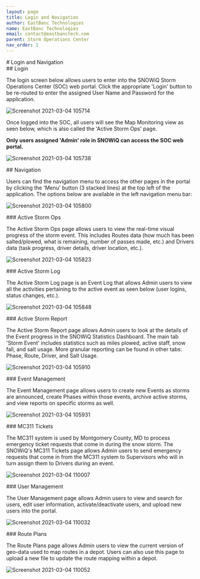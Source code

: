 ```yaml
---
layout: page
title: Login and Navigation
author: EastBanc Technologies
name: EastBanc Technologies
email: contact@eastbanctech.com
parent: Storm Operations Center
nav_order: 1
---
```


<section id="Login-and-Navigation" markdown="1">
# Login and Navigation

<section id="Login" markdown="1">
## Login<a name="-Login"></a>

The login screen below allows users to enter into the SNOWiQ Storm Operations Center (SOC) web portal. Click the appropriate 'Login' button to be re-routed to enter the assigned User Name and Password for the application.

![Screenshot 2021-03-04 105714](https://user-images.githubusercontent.com/79857237/109992186-05ae7980-7cd9-11eb-913d-f1f08273fdf2.png)

Once logged into the SOC, all users will see the Map Monitoring view as seen below, which is also called the 'Active Storm Ops' page.

**Only users assigned 'Admin' role in SNOWiQ can access the SOC web portal.**

![Screenshot 2021-03-04 105738](https://user-images.githubusercontent.com/79857237/109992194-06dfa680-7cd9-11eb-99b9-21cf89deb8c6.png)
</section>

<section id="Navigation" markdown="1">
## Navigation<a name="-Navigation"></a>

Users can find the navigation menu to access the other pages in the portal by clicking the 'Menu' button (3 stacked lines) at the top left of the application. The options below are available in the left navigation menu bar:

![Screenshot 2021-03-04 105800](https://user-images.githubusercontent.com/79857237/109992199-08a96a00-7cd9-11eb-84a2-26f648d4c786.png)

<section id="Active-Storm-Ops" markdown="1">
### Active Storm Ops<a name="Active-Storm-Ops"></a>

The Active Storm Ops page allows users to view the real-time visual progress of the storm event. This includes Routes data (how much has been salted/plowed, what is remaining, number of passes made, etc.) and Drivers data (task progress, driver details, driver location, etc.).

![Screenshot 2021-03-04 105823](https://user-images.githubusercontent.com/79857237/109992206-09da9700-7cd9-11eb-83bf-62b671a1b4db.png)
</section>

<section id="Active-Storm-Log" markdown="1">
### Active Storm Log<a name="Active-Storm-Log"></a>

The Active Storm Log page is an Event Log that allows Admin users to view all the activities pertaining to the active event as seen below (user logins, status changes, etc.).

![Screenshot 2021-03-04 105848](https://user-images.githubusercontent.com/79857237/109992218-0cd58780-7cd9-11eb-8b08-125254f14e4a.png)
</section>

<section id="Active-Storm-Report" markdown="1">
### Active Storm Report<a name="Active-Storm-Report"></a>

The Active Storm Report page allows Admin users to look at the details of the Event progress in the SNOWiQ Statistics Dashboard. The main tab 'Storm Event' includes statistics such as miles plowed, active staff, snow fall, and salt usage. More granular reporting can be found in other tabs: Phase, Route, Driver, and Salt Usage.

![Screenshot 2021-03-04 105910](https://user-images.githubusercontent.com/79857237/109992227-0e9f4b00-7cd9-11eb-92be-55ef8cfdd3a0.png)
</section>

<section id="Event-Management" markdown="1">
### Event Management<a name="-Event-Mangement"></a>

The Event Management page allows users to create new Events as storms are announced, create Phases within those events, archive active storms, and view reports on specific storms as well.

![Screenshot 2021-03-04 105931](https://user-images.githubusercontent.com/79857237/109992251-15c65900-7cd9-11eb-8ea9-0b114119d198.png)
</section>

<section id="MC311-Tickets" markdown="1">
### MC311 Tickets<a name="MC311-Tickets"></a>

The MC311 system is used by Montgomery County, MD to process emergency ticket requests that come in during the snow storm. The SNOWiQ's MC311 Tickets page allows Admin users to send emergency requests that come in from the MC311 system to Supervisors who will in turn assign them to Drivers during an event.

![Screenshot 2021-03-04 110007](https://user-images.githubusercontent.com/79857237/109992264-1828b300-7cd9-11eb-8974-695fdf784b90.png)
</section>

<section id="User-Management" markdown="1">
### User Management<a name="User-Management"></a>

The User Management page allows Admin users to view and search for users, edit user information, activate/deactivate users, and upload new users into the portal.

![Screenshot 2021-03-04 110032](https://user-images.githubusercontent.com/79857237/109992274-19f27680-7cd9-11eb-8b1d-e20d1f2e61ee.png)
</section>

<section id="Route-Plans" markdown="1">
### Route Plans<a name="-Route-Plans"></a>

The Route Plans page allows Admin users to view the current version of geo-data used to map routes in a depot. Users can also use this page to upload a new file to update the route mapping within a depot.

![Screenshot 2021-03-04 110052](https://user-images.githubusercontent.com/79857237/109992281-1bbc3a00-7cd9-11eb-80da-f45513e3e0f0.png)
</section>
</section>
</section>